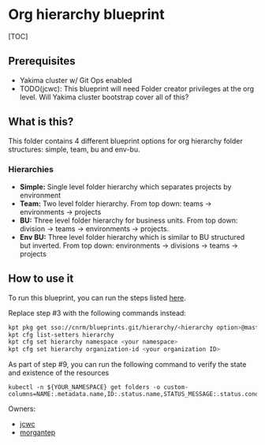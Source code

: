 # Org hierarchy blueprint

[TOC]

## Prerequisites
- Yakima cluster w/ Git Ops enabled
- TODO(jcwc): This blueprint will need Folder creator privileges at the org level. Will Yakima cluster bootstrap cover all of this?

## What is this?
This folder contains 4 different blueprint options for org hierarchy folder structures: simple, team, bu and env-bu.

### Hierarchies
- **Simple:** Single level folder hierarchy which separates projects by environment
- **Team:** Two level folder hierarchy. From top down: teams -> environments -> projects
- **BU:** Three level folder hierarchy for business units. From top down: division -> teams -> environments -> projects.
- **Env BU:** Three level folder hierarchy which is similar to BU structured but inverted. From top down: environments -> divisions -> teams -> projects

## How to use it
To run this blueprint, you can run the steps listed [here](https://cnrm.git.corp.google.com/blueprints/+/refs/heads/master/csr-git-ops-pipeline/#Making-your-first-git-ops-change).

Replace step #3 with the following commands instead:
```bash
kpt pkg get sso://cnrm/blueprints.git/hierarchy/<hierarchy option>@master hierarchy
kpt cfg list-setters hierarchy
kpt cfg set hierarchy namespace <your namespace>
kpt cfg set hierarchy organization-id <your organization ID>
```

As part of step #9, you can run the following command to verify the state and existence of the resources
```
kubectl -n ${YOUR_NAMESPACE} get folders -o custom-columns=NAME:.metadata.name,ID:.status.name,STATUS_MESSAGE:.status.conditions[0].message,STATUS:.status.conditions[0].type
```

Owners:
- [jcwc](http://who/jcwc@google.com)
- [morgantep](http://who/morgantep@google.com)
